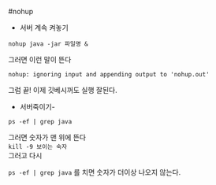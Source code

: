 #nohup
- 서버 계속 켜놓기  

``
nohup java -jar 파일명 &  
``  


그러면 이런 말이 뜬다  

``
nohup: ignoring input and appending output to 'nohup.out'
``


그럼 끝! 이제 깃베시꺼도 실행 잘된다.


- 서버죽이기-

``
ps -ef | grep java
``

그러면 숫자가 맨 위에 뜬다  
``
kill -9 보이는 숙자
``  
그러고 다시  

``
ps -ef | grep java
``
를 치면 숫자가 더이상 나오지 않는다.
